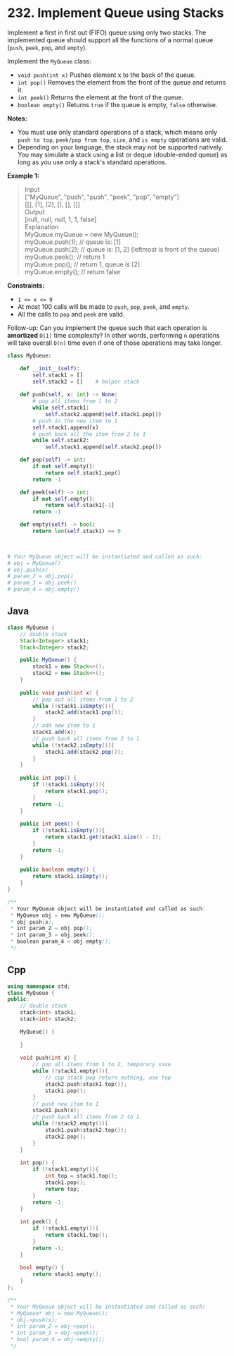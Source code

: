 # 232. Implement Queue using Stacks


Implement a first in first out (FIFO) queue using only two stacks. The implemented queue should support all the functions of a normal queue (`push`, `peek`, `pop`, and `empty`).

Implement the `MyQueue` class:

* `void push(int x)` Pushes element x to the back of the queue.
* `int pop()` Removes the element from the front of the queue and returns it.
* `int peek()` Returns the element at the front of the queue.
* `boolean empty()` Returns `true` if the queue is empty, `false` otherwise.

**Notes:**

* You must use only standard operations of a stack, which means only `push to top`, `peek/pop from top`, `size`, and `is empty` operations are valid.
* Depending on your language, the stack may not be supported natively. You may simulate a stack using a list or deque (double-ended queue) as long as you use only a stack's standard operations.
 

**Example 1:**

>Input  
>["MyQueue", "push", "push", "peek", "pop", "empty"]  
>[[], [1], [2], [], [], []]  
>Output  
>[null, null, null, 1, 1, false]  
Explanation  
MyQueue myQueue = new MyQueue();  
myQueue.push(1); // queue is: [1]  
myQueue.push(2); // queue is: [1, 2] (leftmost is front of the queue)  
myQueue.peek(); // return 1  
myQueue.pop(); // return 1, queue is [2]  
myQueue.empty(); // return false  
 

**Constraints:**

* `1 <= x <= 9`
* At most 100 calls will be made to `push`, `pop`, `peek`, and `empty`.
* All the calls to `pop` and `peek` are valid.
 

Follow-up: Can you implement the queue such that each operation is **amortized** `O(1)` time complexity? In other words, performing `n` operations will take overall `O(n)` time even if one of those operations may take longer.

```python
class MyQueue:

    def __init__(self):
        self.stack1 = []
        self.stack2 = []    # helper stack
    
    def push(self, x: int) -> None:
        # pop all items from 1 to 2
        while self.stack1:
            self.stack2.append(self.stack1.pop())
        # push in the new item to 1
        self.stack1.append(x)
        # push back all the item from 2 to 1
        while self.stack2:
            self.stack1.append(self.stack2.pop())

    def pop(self) -> int:
        if not self.empty():
            return self.stack1.pop()
        return -1

    def peek(self) -> int:
        if not self.empty():
            return self.stack1[-1]
        return -1        

    def empty(self) -> bool:
        return len(self.stack1) == 0
        


# Your MyQueue object will be instantiated and called as such:
# obj = MyQueue()
# obj.push(x)
# param_2 = obj.pop()
# param_3 = obj.peek()
# param_4 = obj.empty()
```


## Java

```java
class MyQueue {
    // double stack
    Stack<Integer> stack1;
    Stack<Integer> stack2;

    public MyQueue() {
        stack1 = new Stack<>();
        stack2 = new Stack<>();
    }
    
    public void push(int x) {
        // pop out all items from 1 to 2
        while (!stack1.isEmpty()){
            stack2.add(stack1.pop());
        }
        // add new item to 1
        stack1.add(x);
        // push back all items from 2 to 1
        while (!stack2.isEmpty()){
            stack1.add(stack2.pop());
        }
    }
    
    public int pop() {
        if (!stack1.isEmpty()){
            return stack1.pop();
        }
        return -1;
    }
    
    public int peek() {
        if (!stack1.isEmpty()){
            return stack1.get(stack1.size() - 1);
        }
        return -1;
    }
    
    public boolean empty() {
        return stack1.isEmpty();
    }
}

/**
 * Your MyQueue object will be instantiated and called as such:
 * MyQueue obj = new MyQueue();
 * obj.push(x);
 * int param_2 = obj.pop();
 * int param_3 = obj.peek();
 * boolean param_4 = obj.empty();
 */
```

## Cpp

```cpp
using namespace std;
class MyQueue {
public:
    // double stack
    stack<int> stack1;
    stack<int> stack2;

    MyQueue() {
        
    }
    
    void push(int x) {
        // pop all items from 1 to 2, temporary save
        while (!stack1.empty()){
            // cpp stack pop return nothing, use top
            stack2.push(stack1.top());
            stack1.pop();
        }
        // push new item to 1
        stack1.push(x);
        // push back all items from 2 to 1
        while (!stack2.empty()){
            stack1.push(stack2.top());
            stack2.pop();
        }
    }
    
    int pop() {
        if (!stack1.empty()){
            int top = stack1.top();
            stack1.pop();
            return top;
        }
        return -1;
    }
    
    int peek() {
        if (!stack1.empty()){
            return stack1.top();
        }
        return -1;
    }
    
    bool empty() {
        return stack1.empty();
    }
};

/**
 * Your MyQueue object will be instantiated and called as such:
 * MyQueue* obj = new MyQueue();
 * obj->push(x);
 * int param_2 = obj->pop();
 * int param_3 = obj->peek();
 * bool param_4 = obj->empty();
 */
```